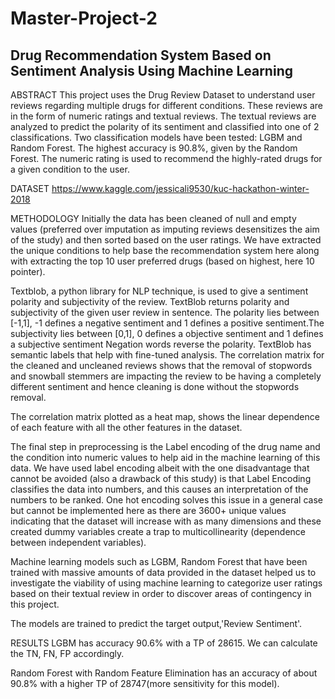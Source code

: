 # Master-Project-2

## Drug Recommendation System Based on Sentiment Analysis Using Machine Learning

ABSTRACT
This project uses the Drug Review Dataset to understand user reviews regarding multiple drugs for different conditions. These reviews are in the form of numeric ratings and textual reviews. The textual reviews are analyzed to predict the polarity of its sentiment and classified into one of 2 classifications. Two classification models have been tested: LGBM and Random Forest. The highest accuracy is 90.8%, given by the Random Forest. The numeric rating is used to recommend the highly-rated drugs for a given condition to the user.

DATASET
https://www.kaggle.com/jessicali9530/kuc-hackathon-winter-2018

METHODOLOGY
Initially the data has been cleaned of null and empty values (preferred over imputation as imputing reviews desensitizes the aim of the study) and then sorted based on the user ratings. We have extracted the unique conditions to help base the recommendation system here along with extracting the top 10 user preferred drugs (based on highest, here 10 pointer).

Textblob, a python library for NLP technique, is used to give a sentiment polarity and subjectivity of the review. TextBlob returns polarity and subjectivity of the given user review in sentence. The polarity lies between [-1,1], -1 defines a negative sentiment and 1 defines a positive sentiment.The subjectivity lies between [0,1], 0 defines a objective sentiment and 1 defines a subjective sentiment Negation words reverse the polarity. TextBlob has semantic labels that help with fine-tuned analysis. The correlation matrix for the cleaned and uncleaned reviews shows that the removal of stopwords and snowball stemmers are impacting the review to be having a completely different sentiment and hence cleaning is done without the stopwords removal.

The correlation matrix plotted as a heat map, shows the linear dependence of each feature with all the other features in the dataset.

The final step in preprocessing is the Label encoding of the drug name and the condition into numeric values to help aid in the machine learning of this data. We have used label encoding albeit with the one disadvantage that cannot be avoided (also a drawback of this study) is that Label Encoding classifies the data into numbers, and this causes an interpretation of the numbers to be ranked. One hot encoding solves this issue in a general case but cannot be implemented here as there are 3600+ unique values indicating that the dataset will increase with as many dimensions and these created dummy variables create a trap to multicollinearity (dependence between independent variables).

Machine learning models such as LGBM, Random Forest that have been trained with massive amounts of data provided in the dataset helped us to investigate the viability of using machine learning to categorize user ratings based on their textual review in order to discover areas of contingency in this project.

The models are trained to predict the target output,'Review Sentiment'.

RESULTS
LGBM has accuracy 90.6% with a TP of 28615. We can calculate the TN, FN, FP accordingly.

Random Forest with Random Feature Elimination has an accuracy of about 90.8% with a higher TP of 28747(more sensitivity for this model).
